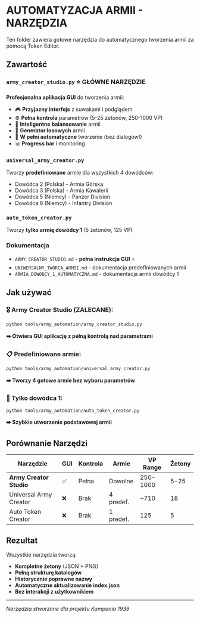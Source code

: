 # AUTOMATYZACJA ARMII - NARZĘDZIA

Ten folder zawiera gotowe narzędzia do automatycznego tworzenia armii za pomocą Token Editor.

## Zawartość

### `army_creator_studio.py` ⭐ **GŁÓWNE NARZĘDZIE**
**Profesjonalna aplikacja GUI** do tworzenia armii:
- 🎮 **Przyjazny interfejs** z suwakami i podglądem
- ⚙️ **Pełna kontrola** parametrów (5-25 żetonów, 250-1000 VP)
- 🧠 **Inteligentne balansowanie** armii
- 🎲 **Generator losowych** armii
- 💾 **W pełni automatyczne** tworzenie (bez dialogów!)
- 📊 **Progress bar** i monitoring

### `universal_army_creator.py`
Tworzy **predefiniowane** armie dla wszystkich 4 dowódców:
- Dowódca 2 (Polska) - Armia Górska
- Dowódca 3 (Polska) - Armia Kawalerii  
- Dowódca 5 (Niemcy) - Panzer Division
- Dowódca 6 (Niemcy) - Infantry Division

### `auto_token_creator.py`
Tworzy **tylko armię dowódcy 1** (5 żetonów, 125 VP)

### Dokumentacja
- `ARMY_CREATOR_STUDIO.md` - **pełna instrukcja GUI** ⭐
- `UNIWERSALNY_TWORCA_ARMII.md` - dokumentacja predefiniowanych armii
- `ARMIA_DOWODCY_1_AUTOMATYCZNA.md` - dokumentacja armii dowódcy 1

## Jak używać

### 🎖️ Army Creator Studio (ZALECANE):
```bash
python tools/army_automation/army_creator_studio.py
```
**➡️ Otwiera GUI aplikację z pełną kontrolą nad parametrami**

### 📋 Predefiniowane armie:
```bash  
python tools/army_automation/universal_army_creator.py
```
**➡️ Tworzy 4 gotowe armie bez wyboru parametrów**

### 🎯 Tylko dowódca 1:
```bash
python tools/army_automation/auto_token_creator.py
```
**➡️ Szybkie utworzenie podstawowej armii**

## Porównanie Narzędzi

| Narzędzie | GUI | Kontrola | Armie | VP Range | Żetony |
|-----------|-----|----------|-------|----------|---------|
| **Army Creator Studio** | ✅ | Pełna | Dowolne | 250-1000 | 5-25 |
| Universal Army Creator | ❌ | Brak | 4 predef. | ~710 | 18 |
| Auto Token Creator | ❌ | Brak | 1 predef. | 125 | 5 |

## Rezultat

Wszystkie narzędzia tworzą:
- **Kompletne żetony** (JSON + PNG)
- **Pełną strukturę katalogów** 
- **Historycznie poprawne nazwy**
- **Automatyczne aktualizowanie index.json**
- **Bez interakcji z użytkownikiem**

---

*Narzędzia stworzone dla projektu Kampania 1939*
